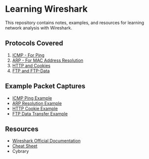 # Learning Wireshark
This repository contains notes, examples, and resources for learning network analysis with Wireshark.

## Protocols Covered
1. [ICMP - For Ping](ICMP.md)
2. [ARP - For MAC Address Resolution](ARP.md)
3. [HTTP and Cookies](HTTP.md)
4. [FTP and FTP-Data](FTP.md)

## Example Packet Captures
- [ICMP Ping Example](Examples/ICMP-ping.pcap)
- [ARP Resolution Example](Examples/ARP-lookup.pcap)
- [HTTP Cookie Example](Examples/HTTP-cookie.pcap)
- [FTP Data Transfer Example](Examples/FTP-data-transfer.pcap)

## Resources
- [Wireshark Official Documentation](https://www.wireshark.org/docs/)
- [Cheat Sheet](Resources/Wireshark-cheatsheet.pdf)
- Cybrary 

